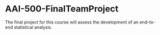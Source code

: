 # AAI-500-FinalTeamProject
The final project for this course will assess the development of an end-to-end statistical analysis.

